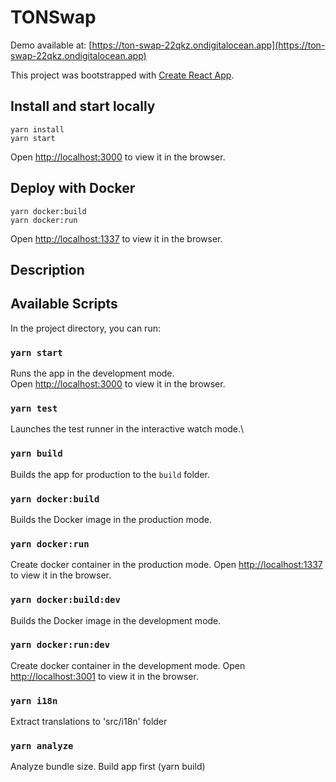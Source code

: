 # TONSwap

Demo available at: [https://ton-swap-22qkz.ondigitalocean.app](https://ton-swap-22qkz.ondigitalocean.app)

This project was bootstrapped with [Create React App](https://github.com/facebook/create-react-app).

## Install and start locally

```shell
yarn install
yarn start
```

Open [http://localhost:3000](http://localhost:3000) to view it in the browser.

## Deploy with Docker

```shell
yarn docker:build
yarn docker:run
```

Open [http://localhost:1337](http://localhost:1337) to view it in the browser.

## Description



## Available Scripts

In the project directory, you can run:

### `yarn start`

Runs the app in the development mode.\
Open [http://localhost:3000](http://localhost:3000) to view it in the browser.

### `yarn test`

Launches the test runner in the interactive watch mode.\

### `yarn build`

Builds the app for production to the `build` folder.

### `yarn docker:build`

Builds the Docker image in the production mode.

### `yarn docker:run`

Create docker container in the production mode.
Open [http://localhost:1337](http://localhost:1337) to view it in the browser.

### `yarn docker:build:dev`

Builds the Docker image in the development mode.

### `yarn docker:run:dev`

Create docker container in the development mode.
Open [http://localhost:3001](http://localhost:3001) to view it in the browser.

### `yarn i18n`

Extract translations to 'src/i18n' folder

### `yarn analyze`

Analyze bundle size. Build app first (yarn build)
